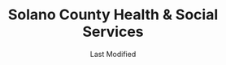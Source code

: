 ---
layout: location-page
date: Last Modified
description: "Local COVID-19 testing is available at Solano County Health & Social Services in Fairfield, California, USA."
permalink: "locations/california/fairfield/solano-county-health-and-social-services/"
tags:
  - locations
  - california
title: Solano County Health & Social Services
uniqueName: solano-county-health-and-social-services
state: California
stateAbbr: CA
hood: "Fairfield"
address: "2101 Courage Dr"
city: "Fairfield"
zip: "94533"
zipsNearby: "94002 94920 94922 94923 94924 95416 94005 94010 94011 95419 95422 95423 95424 95425 95426 94925 94976 94926 94927 94928 94931 94014 94015 94016 94017 94929 95430 95431 94018 95433 94930 94978 94933 95436 95439 95442 95444 95446 95471 95448 94937 95451 95452 94938 94939 94977 95457 94940 94025 94026 94027 95461 95467 94030 94941 94942 94037 95462 94038 94035 94039 94042 94043 94946 94945 94947 94948 94949 94998 95465 94950 94044 94301 94302 94303 94305 94306 94309 94951 94952 94953 94954 94955 94975 94999 94956 94061 94063 94064 94065 94957 94960 94979 94066 94070 94102 94103 94104 94105 94107 94108 94109 94110 94111 94112 94114 94115 94116 94117 94118 94119 94120 94121 94122 94123 94124 94125 94126 94127 94128 94129 94130 94131 94132 94133 94134 94137 94139 94140 94141 94142 94143 94144 94145 94146 94147 94151 94153 94154 94156 94158 94159 94160 94161 94162 94163 94164 94171 94172 94177 94188 94963 94401 94402 94403 94404 94497 94964 94974 94901 94903 94904 94912 94913 94914 94915 95401 95402 95403 95404 95405 95406 95407 95409 94965 94966 95472 95473 95476 94080 94083 94970 94088 94089 94971 94972 95486 95487 95492 94973 94501 94502 94507 95002 94508 94576 94509 94531 94510 94701 94702 94703 94704 94705 94706 94707 94708 94709 94710 94712 94720 94511 94512 94513 94505 94514 94515 94516 94517 94518 94519 94520 94521 94522 94523 94524 94527 94529 94525 94506 94526 94528 94530 94533 94534 94535 94536 94537 94538 94539 94555 94540 94541 94542 94543 94544 94545 94546 94552 94557 94548 94549 94550 94551 94553 95035 94556 94570 94575 94558 94559 94581 94560 94601 94602 94603 94604 94605 94606 94607 94608 94609 94610 94611 94612 94613 94614 94615 94617 94618 94619 94620 94621 94622 94623 94624 94649 94659 94660 94661 94662 94666 94561 94562 94563 94564 94565 94566 94568 94588 94567 94569 94801 94802 94803 94804 94805 94806 94807 94808 94820 94850 94571 94547 94572 94573 94574 95132 95134 95152 95164 94577 94578 94579 94580 94582 94583 95054 95056 94585 94586 94587 94503 94589 94590 94591 94592 94595 94596 94597 94598 94599 95220 95912 95606 95225 95608 95609 95610 95611 95621 95612 95227 95615 95616 95617 95618 95620 95937 95624 95757 95758 95759 95625 95626 95320 95607 95627 95628 95630 95671 95762 95763 95231 95632 95950 95637 95679 95638 95234 95639 95640 95641 95645 95330 95648 95236 95237 95240 95241 95242 95650 95653 95336 95337 95957 95658 95659 95652 95660 95961 95662 95663 95668 95669 95655 95670 95741 95742 95672 95673 95674 95366 95676 95677 95765 95661 95678 95746 95747 95680 94203 94204 94205 94206 94207 94208 94209 94211 94229 94230 94232 94234 94235 94236 94237 94239 94240 94244 94245 94246 94247 94248 94249 94250 94252 94254 94256 94257 94258 94259 94261 94262 94263 94267 94268 94269 94271 94273 94274 94277 94278 94279 94280 94282 94283 94284 94285 94286 94287 94288 94289 94290 94291 94293 94294 94295 94296 94297 94298 94299 95811 95812 95813 95814 95815 95816 95817 95818 95819 95820 95821 95822 95823 95824 95825 95826 95827 95828 95829 95830 95831 95832 95833 95834 95835 95836 95837 95838 95840 95841 95842 95843 95851 95852 95853 95860 95864 95865 95866 95867 95887 95894 95899 95681 95682 95683 95201 95202 95203 95204 95205 95206 95207 95208 95209 95210 95211 95212 95213 95215 95219 95267 95269 95296 95297 95686 95304 95376 95377 95378 95385 95391 95687 95688 95696 95226 95253 95254 95690 95605 95691 95798 95799 95692 95987 95693 95694 95258 95695 95776 95697 95991 95992 95993 95698 94013 94101 94106 94135 94136 94138 94150 94152 94155 94175 94199 94625" 
mapUrl: "http://maps.apple.com/?q=Solano+County+Health+and+Social+Services&address=2101+Courage+Dr,Fairfield,California,94533"
locationType: Drive-thru
phone: "707-784-8655"
website: "undefined"
onlineBooking: undefined
closed: undefined
closedUpdate: May 23rd, 2020
notes: "By appointment only. Prioritizes health care workers. Requires phone screen. Free."
days: Weekdays
hours: 9AM-4:30PM
ctaMessage: Call 707-784-8655
ctaUrl: "tel:707-784-8655"
---